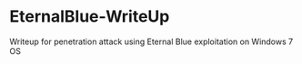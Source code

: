 # EternalBlue-WriteUp

Writeup for penetration attack using Eternal Blue exploitation on Windows 7 OS
